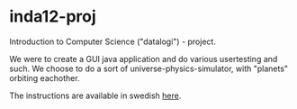 inda12-proj
===========

Introduction to Computer Science ("datalogi") - project.

We were to create a GUI java application and do various usertesting and such.
We choose to do a sort of universe-physics-simulator,
with "planets" orbiting eachother.

The instructions are available in swedish [here](http://www.csc.kth.se/utbildning/kth/kurser/DD1339/inda12/projekt/).
